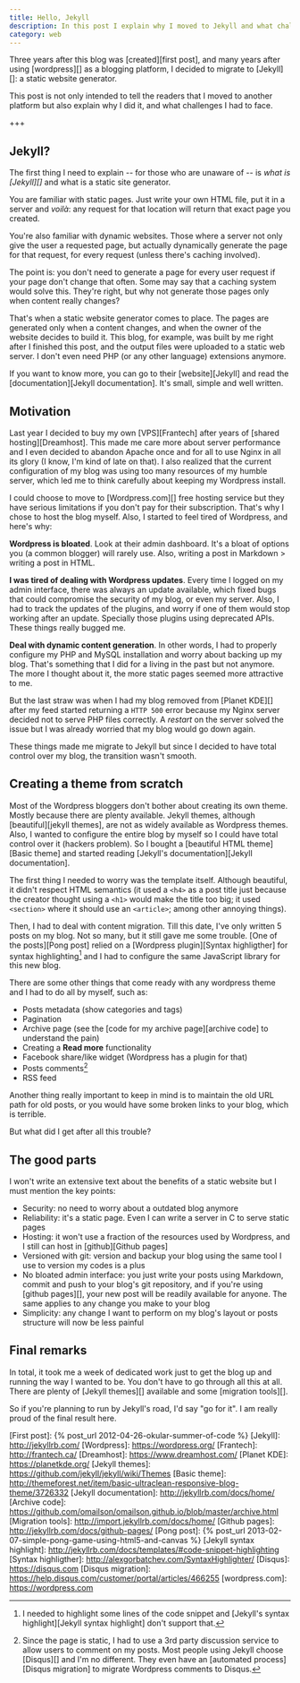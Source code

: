 ```yaml
---
title: Hello, Jekyll
description: In this post I explain why I moved to Jekyll and what challenges I had to face doing that
category: web
---
```

Three years after this blog was [created][first post], and many years after using [wordpress][] as a blogging platform, I decided to migrate to [Jekyll][]: a static website generator.

This post is not only intended to tell the readers that I moved to another platform but also explain why I did it, and what challenges I had to face.

+++

## Jekyll?

The first thing I need to explain -- for those who are unaware of -- is *what is [Jekyll][]* and what is a static site generator.

You are familiar with static pages. Just write your own HTML file, put it in a server and *voilà*: any request for that location will return that exact page you created.

You're also familiar with dynamic websites. Those where a server not only give the user a requested page, but actually dynamically generate the page for that request, for every request (unless there's caching involved).

The point is: you don't need to generate a page for every user request if your page don't change that often. Some may say that a caching system would solve this. They're right, but why not generate those pages only when content really changes?

That's when a static website generator comes to place. The pages are generated only when a content changes, and when the owner of the website decides to build it. This blog, for example, was built by me right after I finished this post, and the output files were uploaded to a static web server. I don't even need PHP (or any other language) extensions anymore.

If you want to know more, you can go to their [website][Jekyll] and read the [documentation][Jekyll documentation]. It's small, simple and well written.

## Motivation

Last year I decided to buy my own [VPS][Frantech] after years of [shared hosting][Dreamhost]. This made me care more about server performance and I even decided to abandon Apache once and for all to use Nginx in all its glory (I know, I'm kind of late on that). I also realized that the current configuration of my blog was using too many resources of my humble server, which led me to think carefully about keeping my Wordpress install.

I could choose to move to [Wordpress.com][] free hosting service but they have serious limitations if you don't pay for their subscription. That's why I chose to host the blog myself. Also, I started to feel tired of Wordpress, and here's why:

**Wordpress is bloated**. Look at their admin dashboard. It's a bloat of options you (a common blogger) will rarely use. Also, writing a post in Markdown > writing a post in HTML.

**I was tired of dealing with Wordpress updates**. Every time I logged on my admin interface, there was always an update available, which fixed bugs that could compromise the security of my blog, or even my server. Also, I had to track the updates of the plugins, and worry if one of them would stop working after an update. Specially those plugins using deprecated APIs. These things really bugged me.

**Deal with dynamic content generation**. In other words, I had to properly configure my PHP and MySQL installation and worry about backing up my blog. That's something that I did for a living in the past but not anymore. The more I thought about it, the more static pages seemed more attractive to me.

But the last straw was when I had my blog removed from [Planet KDE][] after my feed started returning a `HTTP 500` error because my Nginx server decided not to serve PHP files correctly. A *restart* on the server solved the issue but I was already worried that my blog would go down again.

These things made me migrate to Jekyll but since I decided to have total control over my blog, the transition wasn't smooth.

## Creating a theme from scratch

Most of the Wordpress bloggers don't bother about creating its own theme. Mostly because there are plenty available. Jekyll themes, although [beautiful][jekyll themes], are not as widely available as Wordpress themes. Also, I wanted to configure the entire blog by myself so I could have total control over it (hackers problem). So I bought a [beautiful HTML theme][Basic theme] and started reading [Jekyll's documentation][Jekyll documentation].

The first thing I needed to worry was the template itself. Although beautiful, it didn't respect HTML semantics (it used a `<h4>` as a post title just because the creator thought using a `<h1>` would make the title too big; it used `<section>` where it should use an `<article>`; among other annoying things).

Then, I had to deal with content migration. Till this date, I've only written 5 posts on my blog. Not so many, but it still gave me some trouble. [One of the posts][Pong post] relied on a [Wordpress plugin][Syntax highligther] for syntax highlighting[^jekyll-highlight] and I had to configure the same JavaScript library for this new blog.

There are some other things that come ready with any wordpress theme and I had to do all by myself, such as:

- Posts metadata (show categories and tags)
- Pagination
- Archive page (see the [code for my archive page][archive code] to understand the pain)
- Creating a **Read more** functionality
- Facebook share/like widget (Wordpress has a plugin for that)
- Posts comments[^disqus]
- RSS feed

Another thing really important to keep in mind is to maintain the old URL path for old posts, or you would have some broken links to your blog, which is terrible.

But what did I get after all this trouble?

## The good parts

I won't write an extensive text about the benefits of a static website but I must mention the key points:

- Security: no need to worry about a outdated blog anymore
- Reliability: it's a static page. Even I can write a server in C to serve static pages
- Hosting: it won't use a fraction of the resources used by Wordpress, and I still can host in [github][Github pages]
- Versioned with git: version and backup your blog using the same tool I use to version my codes is a plus
- No bloated admin interface: you just write your posts using Markdown, commit and push to your blog's git repository, and if you're using [github pages][], your new post will be readily available for anyone. The same applies to any change you make to your blog
- Simplicity: any change I want to perform on my blog's layout or posts structure will now be less painful

## Final remarks

In total, it took me a week of dedicated work just to get the blog up and running the way I wanted to be. You don't have to go through all this at all. There are plenty of [Jekyll themes][] available and some [migration tools][].

So if you're planning to run by Jekyll's road, I'd say "go for it". I am really proud of the final result here.

[First post]: {% post_url 2012-04-26-okular-summer-of-code %}
[Jekyll]: http://jekyllrb.com/
[Wordpress]: https://wordpress.org/
[Frantech]: http://frantech.ca/
[Dreamhost]: https://www.dreamhost.com/
[Planet KDE]: https://planetkde.org/
[Jekyll themes]: https://github.com/jekyll/jekyll/wiki/Themes
[Basic theme]: http://themeforest.net/item/basic-ultraclean-responsive-blog-theme/3726332
[Jekyll documentation]: http://jekyllrb.com/docs/home/
[Archive code]: https://github.com/omailson/omailson.github.io/blob/master/archive.html
[Migration tools]: http://import.jekyllrb.com/docs/home/
[Github pages]: http://jekyllrb.com/docs/github-pages/
[Pong post]: {% post_url 2013-02-07-simple-pong-game-using-html5-and-canvas %}
[Jekyll syntax highlight]: http://jekyllrb.com/docs/templates/#code-snippet-highlighting
[Syntax highligther]: http://alexgorbatchev.com/SyntaxHighlighter/
[Disqus]: https://disqus.com
[Disqus migration]: https://help.disqus.com/customer/portal/articles/466255
[wordpress.com]: https://wordpress.com

[^jekyll-highlight]: I needed to highlight some lines of the code snippet and [Jekyll's syntax highlight][Jekyll syntax highlight] don't support that.
[^disqus]: Since the page is static, I had to use a 3rd party discussion service to allow users to comment on my posts. Most people using Jekyll choose [Disqus][] and I'm no different. They even have an [automated process][Disqus migration] to migrate Wordpress comments to Disqus.
